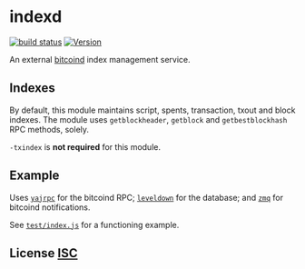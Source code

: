 # indexd

[![build status](https://secure.travis-ci.org/dcousens/indexd.png)](http://travis-ci.org/dcousens/indexd)
[![Version](https://img.shields.io/npm/v/indexd.svg)](https://www.npmjs.org/package/indexd)

An external [bitcoind](https://github.com/bitcoin/bitcoin) index management service.

## Indexes
By default,  this module maintains script, spents, transaction, txout and block indexes.
The module uses `getblockheader`, `getblock` and `getbestblockhash` RPC methods, solely.

`-txindex` is **not required** for this module.


## Example
Uses [`yajrpc`](https://github.com/dcousens/yajrpc) for the bitcoind RPC;
[`leveldown`](https://github.com/level/leveldown) for the database;
and [`zmq`](https://www.npmjs.com/package/zmq) for bitcoind notifications.

See [`test/index.js`](test/index.js) for a functioning example.


## License [ISC](LICENSE)
